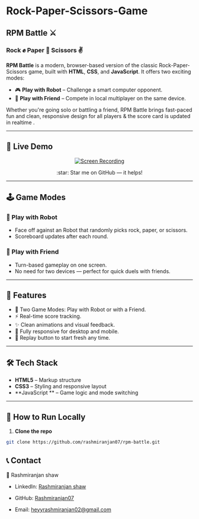 # Rock-Paper-Scissors-Game
## RPM Battle ⚔️
### Rock ✊ Paper 📄 Scissors ✌️

**RPM Battle** is a modern, browser-based version of the classic Rock-Paper-Scissors game, built with **HTML**, **CSS**, and **JavaScript**. It offers two exciting modes:

- 🎮 **Play with Robot** – Challenge a smart computer opponent.
- 👥 **Play with Friend** – Compete in local multiplayer on the same device.

Whether you're going solo or battling a friend, RPM Battle brings fast-paced fun and clean, responsive design for all players & the score card is updated in realtime .

---

## 🔗 Live Demo

<div align="center">
  
[![Screen Recording](https://github.com/user-attachments/assets/e3321977-ed94-45ec-80c4-b0423c71787a)](https://rashmiranjan07.github.io/Rock-Paper-Scissors-Game/)

</div>
<div align="center">
:star: Star me on GitHub — it helps!
</div>

---

## 🕹️ Game Modes

### 🤖 Play with Robot
- Face off against an Robot that randomly picks rock, paper, or scissors.
- Scoreboard updates after each round.
  
### 👬 Play with Friend
- Turn-based gameplay on one screen.
- No need for two devices — perfect for quick duels with friends.

---

## 🎯 Features

- 🧠 Two Game Modes: Play with Robot or with a Friend.
- ⚡ Real-time score tracking.
- ✨ Clean animations and visual feedback.
- 📱 Fully responsive for desktop and mobile.
- 🔁 Replay button to start fresh any time.

---

## 🛠 Tech Stack

- **HTML5** – Markup structure
- **CSS3** – Styling and responsive layout
- **JavaScript ** – Game logic and mode switching

---

## 🚀 How to Run Locally

1. **Clone the repo**
```bash
git clone https://github.com/rashmiranjan07/rpm-battle.git

```

## 📞 Contact

👤 Rashmiranjan shaw

- LinkedIn: [Rashmiranjan shaw](https://www.linkedin.com/in/rashmiranjan-shaw-8333a532a/)

- GitHub: [Rashmiranjan07](https://github.com/Rashmiranjan07)

- Email: heyyrashmiranjan02@gmail.com

